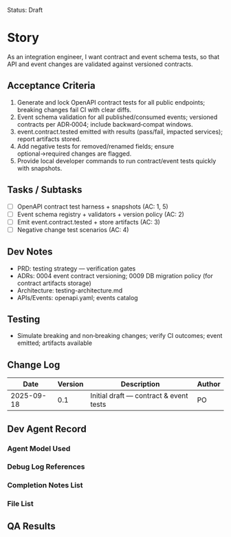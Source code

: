 Status: Draft

# Story
As an integration engineer,
I want contract and event schema tests,
so that API and event changes are validated against versioned contracts.

## Acceptance Criteria
1. Generate and lock OpenAPI contract tests for all public endpoints; breaking changes fail CI with clear diffs.
2. Event schema validation for all published/consumed events; versioned contracts per ADR‑0004; include backward‑compat windows.
3. event.contract.tested emitted with results (pass/fail, impacted services); report artifacts stored.
4. Add negative tests for removed/renamed fields; ensure optional→required changes are flagged.
5. Provide local developer commands to run contract/event tests quickly with snapshots.

## Tasks / Subtasks
- [ ] OpenAPI contract test harness + snapshots (AC: 1, 5)
- [ ] Event schema registry + validators + version policy (AC: 2)
- [ ] Emit event.contract.tested + store artifacts (AC: 3)
- [ ] Negative change test scenarios (AC: 4)

## Dev Notes
- PRD: testing strategy — verification gates
- ADRs: 0004 event contract versioning; 0009 DB migration policy (for contract artifacts storage)
- Architecture: testing-architecture.md
- APIs/Events: openapi.yaml; events catalog

## Testing
- Simulate breaking and non‑breaking changes; verify CI outcomes; event emitted; artifacts available

## Change Log
| Date       | Version | Description                                 | Author |
|------------|---------|---------------------------------------------|--------|
| 2025-09-18 | 0.1     | Initial draft — contract & event tests      | PO     |

## Dev Agent Record

### Agent Model Used
<record at implementation time>

### Debug Log References
<links at implementation time>

### Completion Notes List
<notes at implementation time>

### File List
<files at implementation time>

## QA Results
<QA to fill>

